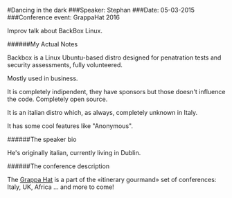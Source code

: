 #Dancing in the dark
###Speaker: Stephan 
###Date: 05-03-2015
###Conference event: GrappaHat 2016

Improv talk about BackBox Linux.

######My Actual Notes

Backbox is a Linux Ubuntu-based distro designed for penatration tests and security assessments, fully volunteered.

Mostly used in business.

It is completely indipendent, they have sponsors but those doesn't influence the code.
Completely open source.

It is an italian distro which, as always, completely unknown in Italy.

It has some cool features like "Anonymous".

######The speaker bio

He's originally italian, currently living in Dublin.

######The conference description

The [Grappa Hat](https://grappahat.net) is a part of the «itinerary gourmand» set of conferences:
Italy, UK, Africa … and more to come!
